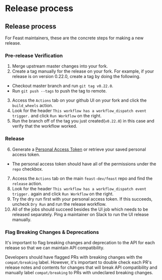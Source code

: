 # Release process

## Release process

For Feast maintainers, these are the concrete steps for making a new release.

### Pre-release Verification

1. Merge upstream master changes into your fork.
2. Create a tag manually for the release on your fork. For example, if your release is on version 0.22.0, create a tag by doing the following.
  - Checkout master branch and run `git tag v0.22.0`.
  - Run `git push --tags` to push the tag to remote.
3. Access the `Actions` tab on your github UI on your fork and click the `build_wheels` action.
4. Look for the header `This workflow has a workflow_dispatch event trigger.` and click `Run Workflow` on the right.
5. Run the branch off of the tag you just created(`v0.22.0`) in this case and verify that the workflow worked.

### Release
6. Generate a [Personal Access Token](https://docs.github.com/en/authentication/keeping-your-account-and-data-secure/creating-a-personal-access-token) or retrieve your saved personal access token.
  - The personal access token should have all of the permissions under the `repo` checkbox.
7. Access the `Actions` tab on the main `feast-dev/feast` repo and find the `release` action.
8. Look for the header `This workflow has a workflow_dispatch event trigger.` again and click `Run Workflow` on the right.
9. Try the dry run first with your personal access token. If this succeeds, uncheck `Dry Run` and run the release workflow.
10. All of the jobs should succeed besides the UI job which needs to be released separately. Ping a maintainer on Slack to run the UI release manually.

### Flag Breaking Changes & Deprecations

It's important to flag breaking changes and deprecation to the API for each release so that we can maintain API compatibility.

Developers should have flagged PRs with breaking changes with the `compat/breaking` label. However, it's important to double check each PR's release notes and contents for changes that will break API compatibility and manually label `compat/breaking` to PRs with undeclared breaking changes.